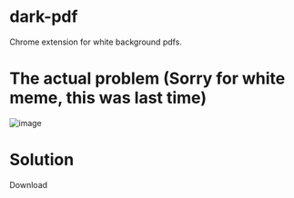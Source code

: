 # dark-pdf
Chrome extension for white background pdfs.

# The actual problem (Sorry for white meme, this was last time)
![image](https://user-images.githubusercontent.com/58127640/172258790-7d692682-5e08-4e92-8cee-3893bfba98dc.png)

# Solution
Download
